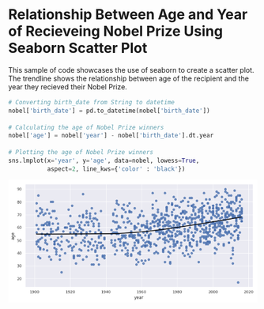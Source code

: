 # Relationship Between Age and Year of Recieveing Nobel Prize Using Seaborn Scatter Plot #

This sample of code showcases the use of seaborn to create a scatter plot. The trendline shows the relationship between age of the recipient and the year they recieved their Nobel Prize. 


```python
# Converting birth_date from String to datetime
nobel['birth_date'] = pd.to_datetime(nobel['birth_date'])

# Calculating the age of Nobel Prize winners
nobel['age'] = nobel['year'] - nobel['birth_date'].dt.year

# Plotting the age of Nobel Prize winners
sns.lmplot(x='year', y='age', data=nobel, lowess=True, 
           aspect=2, line_kws={'color' : 'black'})
```




  






![png](age_nobel_winners_1_1.png)



